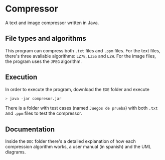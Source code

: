 # Compressor
A text and image compressor written in Java.

## File types and algorithms
This program can compress both `.txt` files and `.ppm` files. For the text files, there's three avaliable algorithms: `LZ78`, `LZSS` and `LZW`. For the image files, the program uses the `JPEG` algorithm.

## Execution
In order to execute the program, download the `EXE` folder and execute
```bash
> java -jar compresor.jar
```
There is a folder with test cases (named `Juegos de prueba`) with both `.txt` and `.ppm` files to test the compressor.

## Documentation
Inside the `DOC` folder there's a detailed explanation of how each compression algorithm works, a user manual (in spanish) and the UML diagrams.
